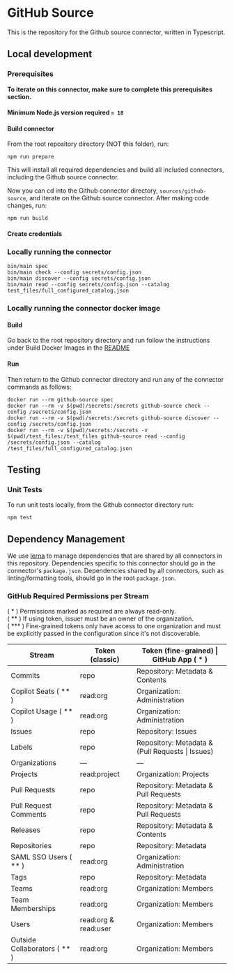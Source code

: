 # GitHub Source

This is the repository for the Github source connector, written in Typescript.

## Local development

### Prerequisites

**To iterate on this connector, make sure to complete this prerequisites
section.**

#### Minimum Node.js version required `= 18`

#### Build connector

From the root repository directory (NOT this folder), run:

```
npm run prepare
```

This will install all required dependencies and build all included connectors,
including the Github source connector.

Now you can cd into the Github connector directory, `sources/github-source`,
and iterate on the Github source connector. After making code changes, run:

```
npm run build
```

#### Create credentials

### Locally running the connector

```
bin/main spec
bin/main check --config secrets/config.json
bin/main discover --config secrets/config.json
bin/main read --config secrets/config.json --catalog test_files/full_configured_catalog.json
```

### Locally running the connector docker image

#### Build

Go back to the root repository directory and run follow the instructions under
Build Docker Images in the [README](../../README.md)

#### Run

Then return to the Github connector directory and run any of the connector
commands as follows:

```
docker run --rm github-source spec
docker run --rm -v $(pwd)/secrets:/secrets github-source check --config /secrets/config.json
docker run --rm -v $(pwd)/secrets:/secrets github-source discover --config /secrets/config.json
docker run --rm -v $(pwd)/secrets:/secrets -v $(pwd)/test_files:/test_files github-source read --config /secrets/config.json --catalog /test_files/full_configured_catalog.json
```

## Testing

### Unit Tests

To run unit tests locally, from the Github connector directory run:

```
npm test
```

## Dependency Management

We use [lerna](https://lerna.js.org/) to manage dependencies that are shared by
all connectors in this repository. Dependencies specific to this connector
should go in the connector's `package.json`. Dependencies shared by all
connectors, such as linting/formatting tools, should go in the root
`package.json`.

### GitHub Required Permissions per Stream

( * ) Permissions marked as required are always read-only.\
( ** ) If using token, issuer must be an owner of the organization.\
( *** ) Fine-grained tokens only have access to one organization and must be explicitly passed in the configuration since it's not discoverable.


| Stream                       | Token (classic)      | Token (fine-grained) \| GitHub App ( * )         |
|------------------------------|----------------------|--------------------------------------------------|
| Commits                      | repo                 | Repository: Metadata & Contents                  |
| Copilot Seats ( ** )         | read:org             | Organization: Administration                     |
| Copilot Usage ( ** )         | read:org             | Organization: Administration                     |
| Issues                       | repo                 | Repository: Issues                               |
| Labels                       | repo                 | Repository: Metadata & (Pull Requests \| Issues) |
| Organizations                | —                    | —                                                |
| Projects                     | read:project         | Organization: Projects                           |
| Pull Requests                | repo                 | Repository: Metadata & Pull Requests             |
| Pull Request Comments        | repo                 | Repository: Metadata & Pull Requests             |
| Releases                     | repo                 | Repository: Metadata & Contents                  |
| Repositories                 | repo                 | Repository: Metadata                             |
| SAML SSO Users ( ** )        | read:org             | Organization: Administration                     |
| Tags                         | repo                 | Repository: Metadata                             |
| Teams                        | read:org             | Organization: Members                            |
| Team Memberships             | read:org             | Organization: Members                            |
| Users                        | read:org & read:user | Organization: Members                            |
| Outside Collaborators ( ** ) | read:org             | Organization: Members                            |
